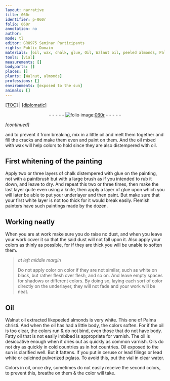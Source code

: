 ```yaml
---
layout: narrative
title: 060r
identifier: p-060r
folio: 060r
annotation: no
author:
mode: tl
editor: GR8975 Seminar Participants
rights: Public Domain
materials: [oil, wax, chalk, glue, Oil, Walnut oil, peeled almonds, Palma christi, Fatty oil, varnish, common varnish, Oils, ceruse, lead filings, lead white, calcined pulverized pglass, clear water]
tools: [vial]
measurements: []
bodyparts: []
places: []
plants: [Walnut, almonds]
professions: []
environments: [exposed to the sun]
animals: []
---
```


<p><a href="{{ site.baseurl }}/translation/">[TOC]</a> | <a href="{{ site.baseurl }}/texts/p-060r_tc/">[diplomatic]</a></p><div class="folio" align="center">- - - - - <a href="http://gallica.bnf.fr/ark:/12148/btv1b10500001g/f125.item" target="_blank"><img src="https://cu-mkp.github.io/2017-workshop-edition/assets/photo-icon.png" alt="folio image: " style="display:inline-block; margin-bottom:-3px;"/>060r</a> - - - - - </div>  
 
*[continued]*
  
and to prevent it from breaking, mix in a little <span class="m">oil</span> and melt them together and fill the cracks and make them even and paint on them. And the <span class="m">oil</span> mixed with <span class="m">wax</span> will help colors to hold since they are also distempered with <span class="m">oil</span>.

 
  

## First whitening of the painting

 
Apply two or three layers of <span class="m">chalk</span> distempered with <span class="m">glue</span> on the painting, not with a paintbrush but with a <span class="sup">large</span> brush as if you intended to rub it down, and leave to dry. And repeat this two or three times, then make the last layer quite even using a knife, <span class="add">then apply a layer of <span class="m">glue</span></span> upon which you will later be able to put your underlayer and then paint. But make sure that your first white layer is not too thick for it would break easily. Flemish painters have such paintings made by the dozen.

 
  

## Working neatly

 
When you are at work make sure you do raise no dust, and when you leave your work cover it so that the said dust will not fall upon it. Also apply your colors as thinly as possible, for if they are thick you will be unable to soften them.
 
> *at left middle margin*
> 
> 
>   Do not apply color on color if they are not similar, such as white on black, but rather flesh over flesh, and so on. And leave empty spaces for shadows or different colors. By doing so, laying each sort of color directly on the underlayer, they will not fade and your work will be neat.

 
  

## <span class="m">Oil</span>

 
<span class="m"><span class="pa">Walnut</span> oil</span> extracted like<span class="m">peeled <span class="pa">almonds</span></span> is very white. This one of <span class="m">Palma christi</span>. And when the <span class="m">oil</span> has had a little body, the colors soften. For if the <span class="m">oil</span> is too clear, the colors run & do not bind, even those that do not have body. <span class="m">Fatty oil</span> that is not easily imbibed is appropriate for <span class="m">varnish</span>. The <span class="m">oil</span> is desiccative enough when it dries out as quickly as <span class="m">common varnish</span>. <span class="m">Oils</span> do not dry as quickly in cold countries as in hot countries. <span class="m">Oil</span> <span class="env">exposed to the sun</span> is clarified well. But it fattens. If you put in <span class="m">ceruse</span> or <span class="m">lead filings</span> or <span class="m">lead white</span> or <span class="m">calcined pulverized <span class="del">p</span>glass</span>. To avoid this, put the <span class="tl">vial</span> in <span class="m">clear water</span>.
 
Colors in <span class="m">oil</span>, once dry, sometimes do not easily receive the second colors, to prevent this, breathe on them & the color will take.
 
